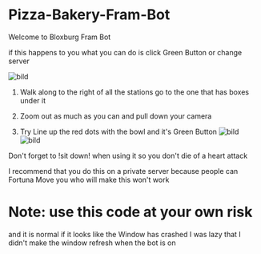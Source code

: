 # Pizza-Bakery-Fram-Bot
Welcome to Bloxburg Fram Bot

if this happens to you what you can do is click Green Button or change server

![bild](https://github.com/DisguisedOwI/Pizza-Bakery-Fram-Bot/assets/92737576/2f0c7c75-668a-4821-98f8-84c52d9da324)

1. Walk along to the right of all the stations go to the one that has boxes under it

2. Zoom out as much as you can and pull down your camera

3. Try Line up the red dots with the bowl and it's Green Button
![bild](https://github.com/DisguisedOwI/Pizza-Bakery-Fram-Bot/assets/92737576/ad4b1b64-b4cb-48be-89bd-b8df20880d63)
![bild](https://github.com/DisguisedOwI/Pizza-Bakery-Fram-Bot/assets/92737576/9dd45588-2321-41ba-b721-38a333586a25)

Don't forget to !sit down! when using it so you don't die of a heart attack

I recommend that you do this on a private server because people can Fortuna Move you who will make this won't work


# Note: use this code at your own risk
and it is normal if it looks like the Window has crashed
I was lazy that I didn't make the window refresh when the bot is on
